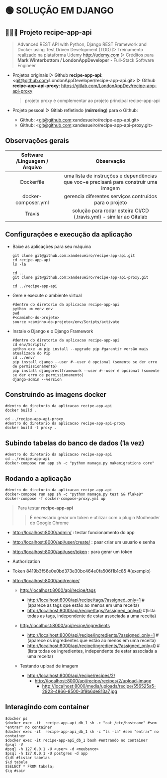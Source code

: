 # 🟢 SOLUÇÃO EM DJANGO

## 🍪🥂🥩 Projeto recipe-app-api

  > Advanced REST API with Python, Django REST Framework and Docker using Test Driven Development (TDD)
  ▷ Treinamento realizado na plataforma Udemy <http://udemy.com>
  ▷ Créditos para **Mark Winterbottom / LondonAppDeveloper** - Full-Stack Software Engineer

- Projetos originais
▷ Github **recipe-app-api**: <git@github.com:LondonAppDeveloper/recipe-app-api.git>
▷ Github **recipe-app-api-proxy**: <https://gitlab.com/LondonAppDev/recipe-app-api-proxy>
  > projeto proxy é complementar ao projeto principal recipe-app-api

- Projeto pessoal
▷ Gitlab refletindo (**mirroring**) para o Github:
  - Github: <git@github.com:xandesueiro/recipe-app-api.git>
  - Github: <git@github.com:xandesueiro/recipe-app-api-proxy.git>

## Observações gerais

| Software /Linguagem / Arquivo  | Observação  |
| :---------------: |:---------------:|
| Dockerfile      | uma lista de instruções e dependências que voc~e precisará para construir uma imagem |
| docker-composer.yml   | gerencia diferentes serviços contruídos para o projeto  |
| Travis   | solução para rodar esteira CI/CD (.travis.yml) - similar ao Gitalab  |

## Configurações e execução da aplicação

- Baixe as aplicações para seu máquina

  ```shell
  git clone git@github.com:xandesueiro/recipe-app-api.git
  cd recipe-app-api
  ls -la

  cd ..
  git clone git@github.com:xandesueiro/recipe-app-api-proxy.git

  cd ../recipe-app-api

  ```

- Gere e execute o ambiente virtual

  ```shell
  #dentro do diretorio da aplicacao recipe-app-api
  python -m venv env
  pwd
  #<caminho-do-projeto>
  source <caminho-do-projeto>/env/Scripts/activate
  ```

- Instale o Django e o Django Framework

  ```shell
  #dentro do diretorio da aplicacao recipe-app-api
  cd env/Scripts/
  python.exe -m pip install --upgrade pip #garantir versão mais atualizada do Pip
  cd ../env/
  pip install django --user #--user é opcional (somente se der erro de permissionamento)
  pip install djangorestframework --user #--user é opcional (somente se der erro de permissionamento)
  django-admin --version
  ```

## Construindo as imagens docker

  ```shell
  #dentro do diretorio da aplicacao recipe-app-api
  docker build .

  cd ../recipe-app-api-proxy
  #dentro do diretorio da aplicacao recipe-app-api-proxy
  docker build -t proxy .
  ```

## Subindo tabelas do banco de dados (1a vez)

  ```shell
  #dentro do diretorio da aplicacao recipe-app-api
  cd ../recipe-app-api
  docker-compose run app sh -c "python manage.py makemigrations core"
  ```

## Rodando a aplicação

  ```shell
  #dentro do diretorio da aplicacao recipe-app-api
  docker-compose run app sh -c "python manage.py test && flake8"
  docker-compose -f docker-compose-proxy.yml up
  ```

  > Para testar **recipe-app-api**
  >> É necessário gerar um token e utilizar com o plugin Modheader do Google Chrome

- <http://localhost:8000/admin/> : testar funcionamento do app
- <http://localhost:8000/api/user/create/> : paar criar um usuario e senha
- <http://localhost:8000/api/user/token> : para gerar um token
- Authorization
- Token 8419b3f56e0e0bd373e30bc464e0fa506f1b1c85 #(exemplo)

- <http://localhost:8000/api/recipe/>

  - <http://localhost:8000/api/recipe/tags>
    - <http://localhost:8000/api/recipe/tags/?assigned_only=1> #(aparece as tags que estão ao menos em uma receita)
    - <http://localhost:8000/api/recipe/tags/?assigned_only=0> #(lista todas as tags, independente de estar associada a uma receita)

  - <http://localhost:8000/api/recipe/ingredients>
    - <http://localhost:8000/api/recipe/ingredients/?assigned_only=1> #(aparece os ingredientes que estão ao menos em uma receita)
    - <http://localhost:8000/api/recipe/ingredients/?assigned_only=0> #(lista todas os ingredientes, independente de estar associada a uma receita)

  - Testando upload de imagem
    - <http://localhost:8000/api/recipe/recipes/2/>
      - <http://localhost:8000/api/recipe/recipes/2/upload-image>
        - <http://localhost:8000/media/uploads/recipe/556525a5-2923-4866-8500-3f9b6de813a7.jpg>

## Interagindo com  container

  ```shell
  $docker ps
  $docker exec -it  recipe-app-api_db_1 sh -c "cat /etc/hostname" #sem "entrar" no container
  $docker exec -it  recipe-app-api_db_1 sh -c "ls -la" #sem "entrar" no container
  $docker exec -it recipe-app-api_db_1 bash #entrando no container
  $psql -V
  #psql -h 127.0.0.1 -U <user> -d <meubanco>
  $psql -h 127.0.0.1 -U postgres -d app
  $\dt #listar tabelas
  $\d tabela
  $SELECT * FROM tabela;
  $\q #sair
  ```
